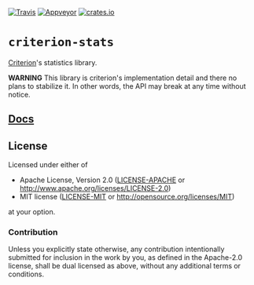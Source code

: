 [![Travis](https://travis-ci.org/japaric/stats.rs.svg?branch=master)](https://travis-ci.org/japaric/stats.rs)
[![Appveyor](https://ci.appveyor.com/api/projects/status/pmrliloj5nu3prw7?svg=true)](https://ci.appveyor.com/project/bheisler/stats-rs-4war0)
[![crates.io](http://meritbadge.herokuapp.com/criterion-stats)](https://crates.io/crates/criterion-stats)

# `criterion-stats`

[Criterion]'s statistics library.

[Criterion]: https://github.com/japaric/criterion.rs

**WARNING** This library is criterion's implementation detail and there no plans to stabilize it.
In other words, the API may break at any time without notice.

## [Docs](http://japaric.github.io/stats.rs/criterion_stats)

## License

Licensed under either of

- Apache License, Version 2.0 ([LICENSE-APACHE](LICENSE-APACHE) or
  http://www.apache.org/licenses/LICENSE-2.0)
- MIT license ([LICENSE-MIT](LICENSE-MIT) or http://opensource.org/licenses/MIT)

at your option.

### Contribution

Unless you explicitly state otherwise, any contribution intentionally submitted for inclusion in the
work by you, as defined in the Apache-2.0 license, shall be dual licensed as above, without any
additional terms or conditions.
